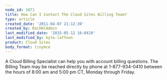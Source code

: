 ```yaml
---
node_id: 1071
title: How Can I Contact The Cloud Sites Billing Team?
type: article
created_date: '2011-04-07 21:12:30'
created_by: RackKCAdmin
last_modified_date: '2015-05-12 16:0410'
last_modified_by: kyle.laffoon
product: Cloud Sites
body_format: tinymce
---
```


A Cloud Billing Specialist can help you with account billing questions.
The Billing Team may be reached directly by phone at 1-877-934-0410
between the hours of 8:00 am and 5:00 pm CT, Monday through Friday.

